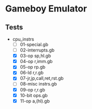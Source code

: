 # Gameboy Emulator 

## Tests

- cpu_instrs
  - [ ] 01-special.gb
  - [ ] 02-interrupts.gb
  - [X] 03-op sp,hl.gb
  - [X] 04-op r,imm.gb
  - [X] 05-op rp.gb
  - [X] 06-ld r,r.gb
  - [X] 07-jr,jp,call,ret,rst.gb
  - [ ] 08-misc instrs.gb
  - [X] 09-op r,r.gb
  - [X] 10-bit ops.gb
  - [X] 11-op a,(hl).gb
